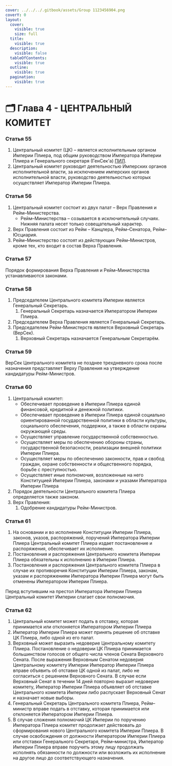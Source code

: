 ```yaml
---
cover: ../../../.gitbook/assets/Group 1123456904.png
coverY: 0
layout:
  cover:
    visible: true
    size: full
  title:
    visible: true
  description:
    visible: false
  tableOfContents:
    visible: true
  outline:
    visible: true
  pagination:
    visible: true
---
```


# 🗂️ Глава 4 - ЦЕНТРАЛЬНЫЙ КОМИТЕТ

### **Статья 55**

1. Центральный комитет (ЦК) – является исполнительным органом Империи Плиера, под общим руководством Императора Империи Плиера и Генерального секретаря (ГенСек'а)  [ПИЛ](../../../wiki/party.md).
2. Центральный комитет руководит деятельностью Имперских органов исполнительной власти, за исключением имперских органов исполнительной власти, руководство деятельностью которых осуществляет Император Империи Плиера.

### **Статья 56**

1. Центральный комитет состоит из двух палат – Верх Правления и Рейм–Министерства.
   * Рейм–Министерства – созывается в исключительный случаях. Нижняя палата несет только совещательный характер.
2. Верх Правления состоит из Рейм – Канцлера, Рейм–Сенатора, Рейм–Юсциария.
3. Рейм–Министерство состоят из действующих Рейм–Министров, кроме тех, кто входит в состав Верха Правления.

### **Статья 57**

Порядок формирования Верха Правления и Рейм–Министерства устанавливаются законами.

### **Статья 58**

1. Председателем Центрального комитета Империи является Генеральный Секретарь.
   1. Генеральный Секретарь назначается Императором Империи Плиера.
2. Председателем Верха Правления является Генеральный Секретарь.
3. Председателем Рейм-Министерств является Верховный Секретарь (ВерСек).
   1. Верховный Секретарь назначается Генеральным Секретарём.

### **Статья 59**

ВерСек Центрального комитета не позднее трехдневного срока после назначения представляет Верху Правления на утверждение кандидатуры Рейм-Министров.

### **Статья 60**

1. Центральный комитет:
   * Обеспечивает проведение в Империи Плиера единой финансовой, кредитной и денежной политики.
   * Обеспечивает проведение в Империи Плиера единой социально ориентированной государственной политики в области культуры, социального обеспечения, поддержки, а также в области охраны окружающей среды.
   * Осуществляет управление государственной собственностью.
   * Осуществляет меры по обеспечению обороны страны, государственной безопасности, реализации внешней политики Империи Плиера.
   * Осуществляет меры по обеспечению законности, прав и свобод граждан, охране собственности и общественного порядка, борьбе с преступностью.
   * Осуществляет иные полномочия, возложенные на него Конституцией Империи Плиера, законами и указами Императора Империи Плиера
2. Порядок деятельности Центрального комитета Плиера определяется также законом.
3. Верх Правления:
   1. Одобрение кандидатуры Рейм-Министров.

### **Статья 61**

1. На основании и во исполнение Конституции Империи Плиера, законов, указов, распоряжений, поручений Императора Империи Плиера Центральный комитет Плиера издает постановление и распоряжения, обеспечивает их исполнение.
2. Постановления и распоряжения Центрального комитета Империи Плиера обязательны к исполнению в Империи Плиера.
3. Постановления и распоряжения Центрального комитета Плиера в случае их противоречия Конституции Империи Плиера, законам, указам и распоряжениям Императора Империи Плиера могут быть отменены Императором Империи Плиера.

Перед вступившим на престол Императора Империи Плиера Центральный комитет Империи слагает свои полномочия.

### **Статья 62**

1. Центральный комитет может подать в отставку, которая принимается или отклоняется Императором Империи Плиера
2. Император Империи Плиера может принять решение об отставке ЦК Плиера, либо одной из его палат.
3. Верховный может выразить недоверие Центральному комитету Плиера. Постановление о недоверии ЦК Плиера принимается большинством голосов от общего числа членов Сената Верховного Сената. После выражения Верховным Сенатом недоверия Центральному комитету Империи Император Империи Плиера вправе объявить об отставке ЦК одной из палат, либо не согласиться с решением Верховного Сената. В случае если Верховный Сенат в течении 14 дней повторно выразит недоверие комитету, Император Империи Плиера объявляет об отставке Центрального комитета Империи либо распускает Верховный Сенат и назначает новые выборы.
4. Генеральный Секретарь Центрального комитета Плиера, Рейм–министр вправе подать в отставку, которая принимается или отклоняется Императором Империи Плиера.
5. В случае сложения полномочий ЦК Империи по поручению Императора Плиера комитет продолжает действовать до сформирования нового Центрального комитета Империи Плиера. В случае освобождения от должности Императором Империи Плиера или отставки Генерального Секретаря, Рейм–министра, Император Империи Плиера вправе поручить этому лицу продолжать исполнять обязанности по должности или возложить их исполнение на другое лицо до соответствующего назначения.

